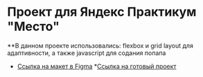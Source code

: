 # Проект для Яндекс Практикум "Место"

**В данном проекте использовались: flexbox и grid layout для адаптивности, а также javascript для содания попапа 


* [Ссылка на макет в Figma](https://www.figma.com/file/StZjf8HnoeLdiXS7dYrLAh/JavaScript.-Sprint-4)
*[Ссылка на готовый проект](https://karinamaulitova.github.io/mesto-russia/)
